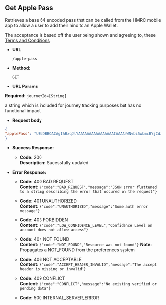 Get Apple Pass
----
Retrieves a base 64 encoded pass that can be called from the HMRC mobile app to allow a user to add their nino to an Apple Wallet.

The acceptance is based off the user being shown and agreeing to, these [Terms and Conditions](https://www.tax.service.gov.uk/information/terms#secure)

* **URL**

  `/apple-pass`

* **Method:**

  `GET`

*  **URL Params**

**Required:**
`journeyId=[String]`

a string which is included for journey tracking purposes but has no functional impact

*  **Request body**

```json
{ 
"applePass": "UEsDBBQACAgIABxqJlYAAAAAAAAAAAAAAAAIAAAAaWNvbi5wbmcBYjCdz4lQTkcNChoKAAAADUlIRFIAAAC0"
}
```

* **Success Response:**

    * **Code:** 200 <br />
      **Description:** Sucessfully updated

* **Error Response:**

    * **Code:** 400 BAD REQUEST<br />
      **Content:** `{"code":"BAD_REQUEST","message":"JSON error flattened to a string describing the error that occured on the request"}`

    * **Code:** 401 UNAUTHORIZED <br />
      **Content:** `{"code":"UNAUTHORIZED","message":"Some auth error message"}`

    * **Code:** 403 FORBIDDEN <br />
      **Content:** `{"code":"LOW_CONFIDENCE_LEVEL","Confidence Level on account does not allow access"}`

    * **Code:** 404 NOT FOUND <br />
      **Content:** `{"code":"NOT_FOUND","Resource was not found"}`
      **Note:** Propagates a NOT_FOUND from the preferences system

    * **Code:** 406 NOT ACCEPTABLE <br />
      **Content:** `{"code":"ACCEPT_HEADER_INVALID","message":"The accept header is missing or invalid"}`

    * **Code:** 409 CONFLICT <br />
      **Content:** `{"code":"CONFLICT","message":"No existing verified or pending data"}`

    * **Code:** 500 INTERNAL_SERVER_ERROR <br />


